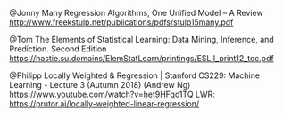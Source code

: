 @Jonny
Many Regression Algorithms, One Unified Model – A Review
http://www.freekstulp.net/publications/pdfs/stulp15many.pdf

@Tom
The Elements of Statistical Learning: Data Mining, Inference, and Prediction.
Second Edition
https://hastie.su.domains/ElemStatLearn/printings/ESLII_print12_toc.pdf

@Philipp
Locally Weighted & Regression | Stanford CS229: Machine Learning - Lecture 3 (Autumn 2018) (Andrew Ng)
https://www.youtube.com/watch?v=het9HFqo1TQ
LWR: https://prutor.ai/locally-weighted-linear-regression/
